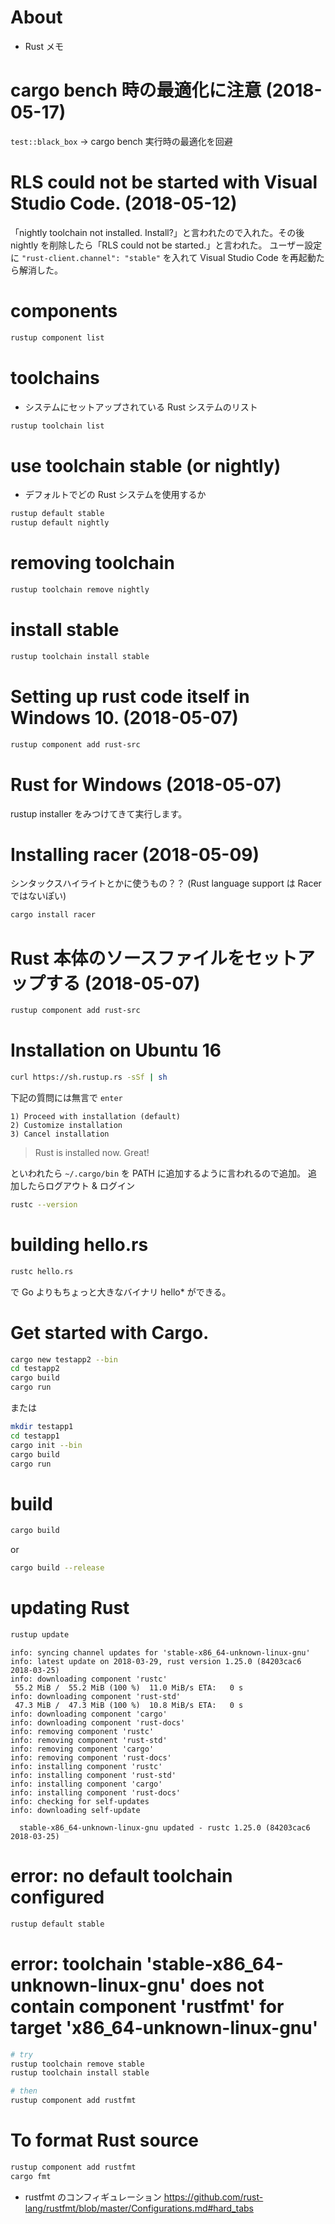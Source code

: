 # About

* Rust メモ

# cargo bench 時の最適化に注意 (2018-05-17)

`test::black_box` → cargo bench 実行時の最適化を回避

# RLS could not be started with Visual Studio Code. (2018-05-12)

「nightly toolchain not installed. Install?」と言われたので入れた。その後 nightly を削除したら「RLS could not be started.」と言われた。
ユーザー設定に `"rust-client.channel": "stable"` を入れて Visual Studio Code を再起動たら解消した。

# components

```bash
rustup component list
```

# toolchains
* システムにセットアップされている Rust システムのリスト
```bash
rustup toolchain list
```

# use toolchain stable (or nightly)
* デフォルトでどの Rust システムを使用するか
```bash
rustup default stable
rustup default nightly
```

# removing toolchain

```bash
rustup toolchain remove nightly
```

# install stable

```bash
rustup toolchain install stable
```

# Setting up rust code itself in Windows 10. (2018-05-07)

```bash
rustup component add rust-src
```

# Rust for Windows (2018-05-07)

rustup installer をみつけてきて実行します。

# Installing racer (2018-05-09)

シンタックスハイライトとかに使うもの？？ (Rust language support は Racer ではないぽい)

```bash
cargo install racer
```

# Rust 本体のソースファイルをセットアップする (2018-05-07)

```bash
rustup component add rust-src
```

# Installation on Ubuntu 16

```bash
curl https://sh.rustup.rs -sSf | sh
```

下記の質問には無言で `enter`

```
1) Proceed with installation (default)
2) Customize installation
3) Cancel installation
```

> Rust is installed now. Great!

といわれたら `~/.cargo/bin` を PATH に追加するように言われるので追加。
追加したらログアウト & ログイン

```bash
rustc --version
```

# building hello.rs

```bash
rustc hello.rs
```

で Go よりもちょっと大きなバイナリ hello* ができる。

# Get started with Cargo.

```bash
cargo new testapp2 --bin
cd testapp2
cargo build
cargo run
```

または

```bash
mkdir testapp1
cd testapp1
cargo init --bin
cargo build
cargo run
```

# build

```bash
cargo build
```

or 

```bash
cargo build --release
```


# updating Rust

```bash
rustup update
```

```plain
info: syncing channel updates for 'stable-x86_64-unknown-linux-gnu'
info: latest update on 2018-03-29, rust version 1.25.0 (84203cac6 2018-03-25)
info: downloading component 'rustc'
 55.2 MiB /  55.2 MiB (100 %)  11.0 MiB/s ETA:   0 s
info: downloading component 'rust-std'
 47.3 MiB /  47.3 MiB (100 %)  10.8 MiB/s ETA:   0 s
info: downloading component 'cargo'
info: downloading component 'rust-docs'
info: removing component 'rustc'
info: removing component 'rust-std'
info: removing component 'cargo'
info: removing component 'rust-docs'
info: installing component 'rustc'
info: installing component 'rust-std'
info: installing component 'cargo'
info: installing component 'rust-docs'
info: checking for self-updates
info: downloading self-update

  stable-x86_64-unknown-linux-gnu updated - rustc 1.25.0 (84203cac6 2018-03-25)
```

# error: no default toolchain configured

```bash
rustup default stable
```

# error: toolchain 'stable-x86_64-unknown-linux-gnu' does not contain component 'rustfmt' for target 'x86_64-unknown-linux-gnu'

```bash
# try
rustup toolchain remove stable
rustup toolchain install stable

# then
rustup component add rustfmt
```

# To format Rust source

```bash
rustup component add rustfmt
cargo fmt
```

* rustfmt のコンフィギュレーション https://github.com/rust-lang/rustfmt/blob/master/Configurations.md#hard_tabs
